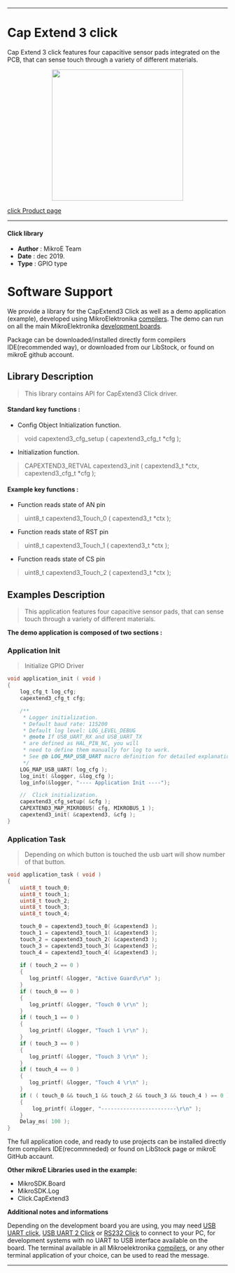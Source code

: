 
 

---
# Cap Extend 3 click

Cap Extend 3 click features four capacitive sensor pads integrated on the PCB, that can sense touch through a variety of different materials.

<p align="center">
  <img src="https://download.mikroe.com/images/click_for_ide/capextend3_click.png" height=300px>
</p>

[click Product page](https://www.mikroe.com/cap-extend-3-click)

---


#### Click library 

- **Author**        : MikroE Team
- **Date**          : dec 2019.
- **Type**          : GPIO type


# Software Support

We provide a library for the CapExtend3 Click 
as well as a demo application (example), developed using MikroElektronika 
[compilers](https://shop.mikroe.com/compilers). 
The demo can run on all the main MikroElektronika [development boards](https://shop.mikroe.com/development-boards).

Package can be downloaded/installed directly form compilers IDE(recommended way), or downloaded from our LibStock, or found on mikroE github account. 

## Library Description

> This library contains API for CapExtend3 Click driver.

#### Standard key functions :

- Config Object Initialization function.
> void capextend3_cfg_setup ( capextend3_cfg_t *cfg ); 
 
- Initialization function.
> CAPEXTEND3_RETVAL capextend3_init ( capextend3_t *ctx, capextend3_cfg_t *cfg );

#### Example key functions :

- Function reads state of AN pin
> uint8_t capextend3_Touch_0 ( capextend3_t *ctx );
 
- Function reads state of RST pin
> uint8_t capextend3_Touch_1 ( capextend3_t *ctx );

- Function reads state of CS pin
> uint8_t capextend3_Touch_2 ( capextend3_t *ctx );

## Examples Description

> This application features four capacitive sensor pads, that can sense touch through a variety of different materials.

**The demo application is composed of two sections :**

### Application Init 

> Initialize GPIO Driver

```c
void application_init ( void )
{
    log_cfg_t log_cfg;
    capextend3_cfg_t cfg;

    /** 
     * Logger initialization.
     * Default baud rate: 115200
     * Default log level: LOG_LEVEL_DEBUG
     * @note If USB_UART_RX and USB_UART_TX 
     * are defined as HAL_PIN_NC, you will 
     * need to define them manually for log to work. 
     * See @b LOG_MAP_USB_UART macro definition for detailed explanation.
     */
    LOG_MAP_USB_UART( log_cfg );
    log_init( &logger, &log_cfg );
    log_info(&logger, "---- Application Init ----");

    //  Click initialization.
    capextend3_cfg_setup( &cfg );
    CAPEXTEND3_MAP_MIKROBUS( cfg, MIKROBUS_1 );
    capextend3_init( &capextend3, &cfg );
}
```

### Application Task

> Depending on which button is touched the usb uart will show number of that button.

```c
void application_task ( void )
{
    uint8_t touch_0;
    uint8_t touch_1;
    uint8_t touch_2;
    uint8_t touch_3;
    uint8_t touch_4;

    touch_0 = capextend3_touch_0( &capextend3 );
    touch_1 = capextend3_touch_1( &capextend3 );
    touch_2 = capextend3_touch_2( &capextend3 );
    touch_3 = capextend3_touch_3( &capextend3 );
    touch_4 = capextend3_touch_4( &capextend3 );
    
    if ( touch_2 == 0 )
    {
       log_printf( &logger, "Active Guard\r\n" ); 
    }
    if ( touch_0 == 0 )
    {
       log_printf( &logger, "Touch 0 \r\n" ); 
    }
    if ( touch_1 == 0 )
    {
       log_printf( &logger, "Touch 1 \r\n" ); 
    }
    if ( touch_3 == 0 )
    {
       log_printf( &logger, "Touch 3 \r\n" ); 
    }
    if ( touch_4 == 0 )
    {
       log_printf( &logger, "Touch 4 \r\n" ); 
    }
    if ( ( touch_0 && touch_1 && touch_2 && touch_3 && touch_4 ) == 0 ) 
    {
        log_printf( &logger, "------------------------\r\n" ); 
    }
    Delay_ms( 100 );
}
```

The full application code, and ready to use projects can be  installed directly form compilers IDE(recommneded) or found on LibStock page or mikroE GitHub accaunt.

**Other mikroE Libraries used in the example:** 

- MikroSDK.Board
- MikroSDK.Log
- Click.CapExtend3

**Additional notes and informations**

Depending on the development board you are using, you may need 
[USB UART click](https://shop.mikroe.com/usb-uart-click), 
[USB UART 2 Click](https://shop.mikroe.com/usb-uart-2-click) or 
[RS232 Click](https://shop.mikroe.com/rs232-click) to connect to your PC, for 
development systems with no UART to USB interface available on the board. The 
terminal available in all Mikroelektronika 
[compilers](https://shop.mikroe.com/compilers), or any other terminal application 
of your choice, can be used to read the message.



---
